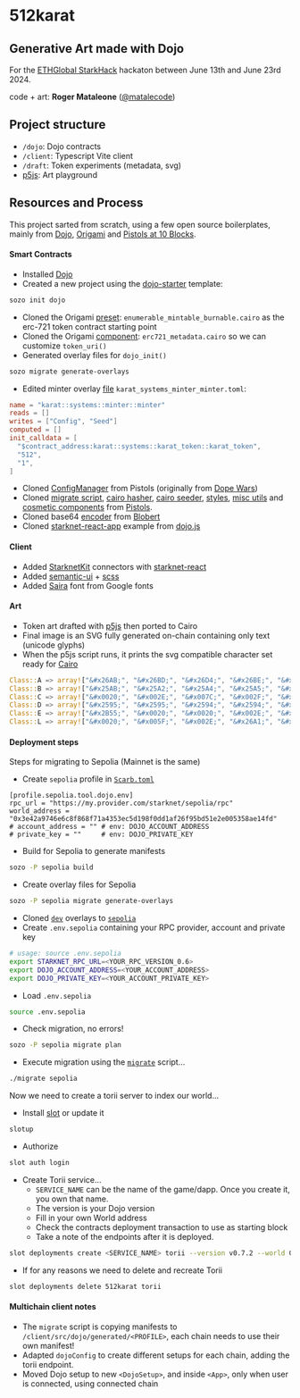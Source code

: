 # 512karat

## Generative Art made with Dojo

For the [ETHGlobal StarkHack](https://ethglobal.com/events/starkhack) hackaton between June 13th and June 23rd 2024.

code + art: **Roger Mataleone** ([@matalecode](https://x.com/matalecode))


## Project structure

* `/dojo`: Dojo contracts
* `/client`: Typescript Vite client
* `/draft`: Token experiments (metadata, svg)
* [p5js](https://editor.p5js.org/rsodre/sketches/Im7yQgmf5): Art playground


## Resources and Process

This project sarted from scratch, using a few open source boilerplates, mainly from [Dojo](https://www.dojoengine.org/), [Origami](https://book.dojoengine.org/toolchain/origami) and [Pistols at 10 Blocks](https://pistols.underware.gg/).


#### Smart Contracts

* Installed [Dojo](https://book.dojoengine.org/getting-started)
* Created a new project using the [dojo-starter](https://book.dojoengine.org/tutorial/dojo-starter) template:
```sh
sozo init dojo
```
* Cloned the Origami [preset](https://github.com/dojoengine/origami/blob/v0.7.2/token/src/presets/erc721/enumerable_mintable_burnable.cairo): `enumerable_mintable_burnable.cairo` as the erc-721 token contract starting point
* Cloned the Origami [component](https://github.com/dojoengine/origami/blob/v0.7.2/token/src/components/token/erc721/erc721_metadata.cairo): `erc721_metadata.cairo` so we can customize `token_uri()`
* Generated overlay files for `dojo_init()`
```sh
sozo migrate generate-overlays
```
* Edited minter overlay [file](https://github.com/rsodre/512karat/blob/main/dojo/manifests/dev/base/contracts/karat_systems_minter_minter.toml) `karat_systems_minter_minter.toml`:
```toml
name = "karat::systems::minter::minter"
reads = []
writes = ["Config", "Seed"]
computed = []
init_calldata = [
  "$contract_address:karat::systems::karat_token::karat_token",
  "512",
  "1",
]
```
* Cloned [ConfigManager](https://github.com/underware-gg/pistols/blob/b4010c442260cd2ca574fc49d7f2fbdc748cf51f/dojo/src/models/config.cairo) from Pistols (originally from [Dope Wars](https://github.com/cartridge-gg/dopewars))
* Cloned [migrate script](https://github.com/underware-gg/pistols/blob/b4010c442260cd2ca574fc49d7f2fbdc748cf51f/dojo/migrate), [cairo hasher](https://github.com/underware-gg/pistols/blob/b4010c442260cd2ca574fc49d7f2fbdc748cf51f/dojo/src/utils/hash.cairo), [cairo seeder](https://github.com/underware-gg/pistols/blob/b4010c442260cd2ca574fc49d7f2fbdc748cf51f/dojo/src/systems/seeder.cairo), [styles](https://github.com/underware-gg/pistols/blob/b4010c442260cd2ca574fc49d7f2fbdc748cf51f/client/styles/styles.scss), [misc utils](https://github.com/underware-gg/pistols/tree/b4010c442260cd2ca574fc49d7f2fbdc748cf51f/client/src/lib/utils) and [cosmetic components](https://github.com/underware-gg/pistols/blob/b4010c442260cd2ca574fc49d7f2fbdc748cf51f/client/src/lib/ui) from [Pistols](https://github.com/underware-gg/pistols).
* Cloned base64 [encoder](https://github.com/BibliothecaDAO/codename-bobby-realms/blob/main/contracts/src/utils/encoding.cairo) from [Blobert](https://blobert.realms.world/)
* Cloned [starknet-react-app](https://github.com/dojoengine/dojo.js/tree/main/examples/react/starknet-react-app) example from [dojo.js](https://github.com/dojoengine/dojo.js)


#### Client

* Added [StarknetKit](https://www.starknetkit.com/) connectors with [starknet-react](https://starknet-react.com/)
* Added [semantic-ui](https://react.semantic-ui.com) + [scss](https://sass-lang.com/)
* Added [Saira](https://fonts.google.com/specimen/Saira) font from Google fonts


#### Art

* Token art drafted with [p5js](https://editor.p5js.org/rsodre/sketches/Im7yQgmf5) then ported to Cairo
* Final image is an SVG fully generated on-chain containing only text (unicode glyphs)
* When the p5js script runs, it prints the svg compatible character set ready for [Cairo](https://github.com/rsodre/512karat/blob/main/dojo/src/models/class.cairo)

```rust
Class::A => array!["&#x26AB;", "&#x26BD;", "&#x26D4;", "&#x26BE;", "&#x26AA;"].span(), 
Class::B => array!["&#x25AB;", "&#x25A2;", "&#x25A4;", "&#x25A5;", "&#x25A9;", "&#x2CBC;"].span(), 
Class::C => array!["&#x0020;", "&#x002E;", "&#x007C;", "&#x002F;", "&#x005C;", "&#x2666;"].span(), 
Class::D => array!["&#x2595;", "&#x2595;", "&#x2594;", "&#x2594;", "&#x2597;", "&#x259D;", "&#x2596;", "&#x2598;", "&#x002F;", "&#x259A;", "&#x259E;"].span(), 
Class::E => array!["&#x2B55;", "&#x0020;", "&#x0020;", "&#x002E;", "&#x25C7;", "&#x25C6;", "&#x25E2;", "&#x25E4;", "&#x25E5;", "&#x25E3;", "&#x2D54;"].span(), 
Class::L => array!["&#x0020;", "&#x005F;", "&#x002E;", "&#x26A1;", "&#x2605;", "&#x0074;", "&#x006F;", "&#x006F;", "&#x004C;", "&#x25C6;"].span(), 
```


#### Deployment steps

Steps for migrating to Sepolia (Mainnet is the same)

* Create `sepolia` profile in [`Scarb.toml`](https://github.com/rsodre/512karat/blob/main/dojo/Scarb.toml)
```
[profile.sepolia.tool.dojo.env]
rpc_url = "https://my.provider.com/starknet/sepolia/rpc"
world_address = "0x3e42a9746e6c8f868f71a4353ec5d198f0dd1af26f95bd51e2e005358ae14fd"
# account_address = "" # env: DOJO_ACCOUNT_ADDRESS
# private_key = ""     # env: DOJO_PRIVATE_KEY
```
* Build for Sepolia to generate manifests
```sh
sozo -P sepolia build
```
* Create overlay files for Sepolia
```sh
sozo -P sepolia migrate generate-overlays
```
* Cloned [`dev`](https://github.com/rsodre/512karat/blob/main/dojo/manifests/dev/base/contracts/karat_systems_minter_minter.toml) overlays to [`sepolia`](https://github.com/rsodre/512karat/blob/main/dojo/manifests/sepolia/base/contracts/karat_systems_minter_minter.toml)
* Create `.env.sepolia` containing your RPC provider, account and private key
```sh
# usage: source .env.sepolia
export STARKNET_RPC_URL=<YOUR_RPC_VERSION_0.6>
export DOJO_ACCOUNT_ADDRESS=<YOUR_ACCOUNT_ADDRESS>
export DOJO_PRIVATE_KEY=<YOUR_ACCOUNT_PRIVATE_KEY>
```
* Load `.env.sepolia`
```sh
source .env.sepolia
```
* Check migration, no errors!
```sh
sozo -P sepolia migrate plan
```
* Execute migration using the [`migrate`](https://github.com/rsodre/512karat/blob/main/dojo/migrate) script...
```sh
./migrate sepolia
```

Now we need to create a torii server to index our world...

* Install [slot](https://github.com/cartridge-gg/slot) or update it
```sh
slotup
```
* Authorize
```sh
slot auth login
```
* Create Torii service...
  * `SERVICE_NAME` can be the name of the game/dapp. Once you create it, you own that name.
  * The version is your Dojo version
  * Fill in your own World address
  * Check the contracts deployment transaction to use as starting block
  * Take a note of the endpoints after it is deployed.
```sh
slot deployments create <SERVICE_NAME> torii --version v0.7.2 --world 0x0545c8aff15426c3d43b3ba8fd45c61870b30ca4ec0bfbd69193facee4c7b97c --rpc <RPC_URL> --start-block 75600 --index-pending true
```
* If for any reasons we need to delete and recreate Torii
```sh
slot deployments delete 512karat torii
```



#### Multichain client notes

* The `migrate` script is copying manifests to `/client/src/dojo/generated/<PROFILE>`, each chain needs to use their own manifest!
* Adapted `dojoConfig` to create different setups for each chain, adding the torii endpoint.
* Moved Dojo setup to new `<DojoSetup>`, and inside `<App>`, only when user is connected, using connected chain


